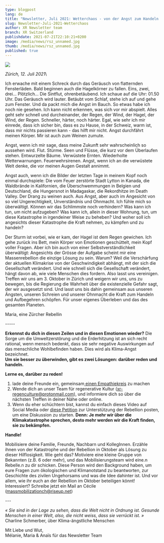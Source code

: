 ```yaml
---
type: blogpost
lang: de
title: "Newsletter, Juli 2021: Wetterchaos - von der Angst zum Handeln wechseln"
slug: Newsletter-Juli-2021-Wetterchaos
author: XR Newsletter team
branch: XR Switzerland
publishdate: 2021-07-21T22:10:21+0200
image: /media/news/rsz_unnamed.jpg
thumb: /media/news/rsz_unnamed.jpg
published: true
---
```

![](/media/rsz_unnamed.jpg)

*Zürich, 12. Juli 2021*\

Ich erwache mit einem Schreck durch das Geräusch von flatternden Fensterläden.
Bald beginnen auch die Hagelkörner zu fallen. Eins, zwei, drei... Plötzlich... Die Sintflut, ohrenbetäubend. Ich schaue auf die Uhr: 01.50 Uhr. Das Geräusch wird lauter. Betäubt vom Schlaf, stehe ich auf und gehe zum Fenster. Und da packt mich die Angst im Bauch. So etwas habe ich noch nie gesehen. Ich kann nicht erkennen, was sich vor mir abspielt. Alles geht sehr schnell und durcheinander, der Regen, der Wind, der Hagel, der Wind, der Regen. Schneller, härter, noch härter. Egal, wie sehr ich mir einrede, dass ich sicher bin, dass es zu Hause, in der Schweiz, warm ist, dass mir nichts passieren kann - das hilft mir nicht. Angst durchfährt meinen Körper. Mir ist auch zum Weinen zumute.


Angst, wenn ich mir sage, dass meine Zukunft sehr wahrscheinlich so aussehen wird. Flut. Stürme. Seen und Flüsse, die kurz vor dem Überlaufen stehen. Entwurzelte Bäume. Verwüstete Ernten. Wiederholte Wetterwarnungen. Feuerwehrsirenen. Angst, wenn ich an die verwüstete Welt denke, die vor meinen Augen Gestalt annimmt. 

Angst auch, wenn ich die Bilder der letzten Tage in meinem Kopf noch einmal durchspiele: Die vom Feuer zerstörte Stadt Lytton in Kanada, die Waldbrände in Kalifornien, die Überschwemmungen in Belgien und Deutschland, die Hungersnot in Madagaskar, die Rekordhitze im Death Valley. Der Drang zu weinen auch. Aus Angst, aber auch im Angesicht von so viel Ungerechtigkeit, Unverständnis und Ohnmacht. Ich fühle mich so überwältigt. Können wir das Schlimmste noch verhindern? Was kann ich tun, um nicht aufzugeben? Was kann ich, allein in dieser Wohnung, tun, um diese Katastrophe in irgendeiner Weise zu beheben? Und woher soll ich angesichts dieser Katastrophe die Kraft nehmen, zu kämpfen und zu handeln?


Der Sturm ist vorbei, wie er kam, der Hagel ist dem Regen gewichen. Ich gehe zurück ins Bett, mein Körper von Emotionen geschüttelt, mein Kopf voller Fragen. Aber ich bin auch von einer Selbstverständlichkeit überwältigt: Angesichts der Grösse der Aufgabe scheint mir eine Massenrebellion die einzige Lösung zu sein. Warum? Weil die Verschärfung der aktuellen Klimakrise von der Geschwindigkeit abhängt, mit der sich die Gesellschaft verändert. Und wie schnell sich die Gesellschaft verändert, hängt davon ab, wie viele
Menschen dies fordern. Also lasst uns vereinigen. Treffen wir uns am 3. Oktober in Zürich und weigern wir uns, uns zu bewegen, bis die Regierung die Wahrheit über die existenzielle Gefahr sagt, der wir ausgesetzt sind. Und lasst uns bis dahin gemeinsam aus unseren Ängsten, unseren Schreien und unserer Ohnmacht die Kraft zum Handeln und Aufbegehren schöpfen. Für unser eigenes Überleben und das des gesamten Planeten.

Maria, eine Zürcher Rebellin

\-----

**Erkennst du dich in diesen Zeilen und in diesen Emotionen wieder?** Die Sorge um die
Umweltzerstörung und die Erderhitzung ist an sich recht rational, wenn mensch bedenkt, dass sie sehr negative Auswirkungen auf das menschliche Wohlbefinden haben. Dies wird als Klima-Angst bezeichnet.
\
**Um sie besser zu überwinden, gibt es zwei Lösungen: darüber reden und handeln.**

**Lerne es, darüber zu reden!**

1. lade deine Freunde ein, gemeinsam[ einen Empathiekreis](http://www.empathycircle.com/how-to-empathy-circle) zu machen
2. Wende dich an unser Team für regenerative Kultur (xr-regenculture@protonmail.com), und informiere dich so über die nächsten Treffen in deiner Nähe oder online.
3. Wenn du eher schüchtern bist, kannst du einfach dieses Video auf Social Media oder [diese Petition](https://act.campax.org/petitions/wir-stecken-in-der-scheisse-sagt-die-wahrheit-uber-die-klimakrise-und-okologischen-kollaps) zur Unterstützung der Rebellion posten, um eine Diskussion zu starten. **Denn: Je mehr wir über die Klimakatastrophe sprechen, desto mehr werden wir die Kraft finden, sie zu bekämpfen.**


**Handle!**

Mobilisiere deine Familie, Freunde, Nachbarn und KollegInnen. Erzähle ihnen von der
Katastrophe und der Rebellion in Oktober als Lösung zu dieser Hilflosigkeit.
Wie geht das? Motiviere eine kleine Gruppe von Bekannten (z.B. 6 oder mehr), und das
Mobilisierungsteam wird eine.n Rebelle.n zu dir schicken. Diese Person wird den Background haben, um eure Fragen zum ökologischen und Klimanotstand zu
beantworten, zur Geschichte des zivilen Ungehorsams und was die Idee dahinter ist. Und vor allem, wie ihr euch an der Rebellion im Oktober beteiligen könnt!
Interessiert? Schreibe jetzt ein Mail an Cécile (massmobilizationch@riseup.net)

\---

*« Sie sind in der Lage zu sehen, dass die Welt nicht in Ordnung ist. Gesunde Menschen in einer Welt, also, die nicht weiss, dass sie verrückt ist. »* Charline Schmerber, über Klima-ängstliche Menschen

Mit Liebe und Wut,\
Mélanie, Maria & Anaïs für das Newsletter Team